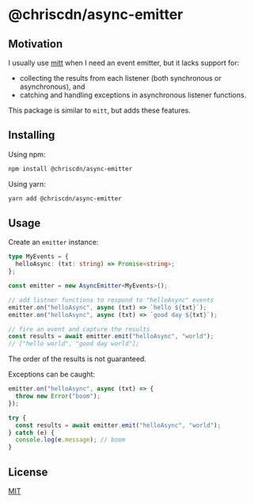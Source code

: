 # @chriscdn/async-emitter

## Motivation

I usually use [mitt](https://www.npmjs.com/package/mitt) when I need an event emitter, but it lacks support for:

- collecting the results from each listener (both synchronous or asynchronous), and
- catching and handling exceptions in asynchronous listener functions.

This package is similar to `mitt`, but adds these features.

## Installing

Using npm:

```bash
npm install @chriscdn/async-emitter
```

Using yarn:

```bash
yarn add @chriscdn/async-emitter
```

## Usage

Create an `emitter` instance:

```ts
type MyEvents = {
  helloAsync: (txt: string) => Promise<string>;
};

const emitter = new AsyncEmitter<MyEvents>();

// add listner functions to respond to "helloAsync" events
emitter.on("helloAsync", async (txt) => `hello ${txt}`);
emitter.on("helloAsync", async (txt) => `good day ${txt}`);

// fire an event and capture the results
const results = await emitter.emit("helloAsync", "world");
// ["hello world", "good day world"];
```

The order of the results is not guaranteed.

Exceptions can be caught:

```ts
emitter.on("helloAsync", async (txt) => {
  throw new Error("boom");
});

try {
  const results = await emitter.emit("helloAsync", "world");
} catch (e) {
  console.log(e.message); // boom
}
```

## License

[MIT](LICENSE)

